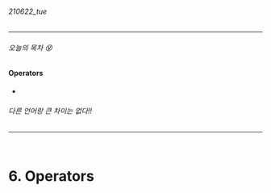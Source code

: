 ###### 210622_tue

<hr>




###### 오늘의 목차 :dizzy_face:

#### Operators

- 

###### 다른 언어랑 큰 차이는 없다!!

<hr>


<br>


# 6. Operators